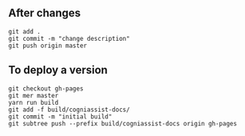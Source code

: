 ## After changes
```
git add .
git commit -m "change description"
git push origin master
```

## To deploy a version
```
git checkout gh-pages
git mer master
yarn run build
git add -f build/cogniassist-docs/
git commit -m "initial build"
git subtree push --prefix build/cogniassist-docs origin gh-pages
```